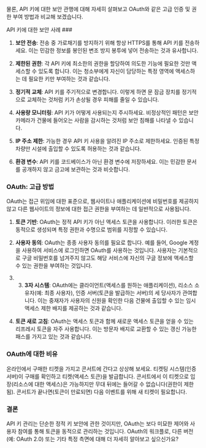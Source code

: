 물론, API 키에 대한 보안 관행에 대해 자세히 살펴보고 OAuth와 같은 고급 인증 및 권한 부여 방법과 비교해 보겠습니다.

API 키에 대한 보안 사례 ###

1. **보안 전송**: 전송 중 가로채기를 방지하기 위해 항상 HTTPS를 통해 API 키를 전송하세요. 이는 민감한 정보를 봉인된 변조 방지 봉투에 넣어 전송하는 것과 유사합니다.

2. **제한된 권한**: 각 API 키에 최소한의 권한을 할당하여 의도한 기능에 필요한 것만 액세스할 수 있도록 합니다. 이는 청소부에게 자신이 담당하는 특정 영역에 액세스하는 데 필요한 키만 부여하는 것과 같습니다.

3. **정기적 교체**: API 키를 주기적으로 변경합니다. 이렇게 하면 문 잠금 장치를 정기적으로 교체하는 것처럼 키가 손상될 경우 피해를 줄일 수 있습니다.

4. **사용량 모니터링**: API 키가 어떻게 사용되는지 주시하세요. 비정상적인 패턴은 보안 카메라가 건물에 들어오는 사람을 감시하는 것처럼 보안 침해를 나타낼 수 있습니다.

5. **IP 주소 제한**: 가능한 경우 API 키 사용을 알려진 IP 주소로 제한하세요. 인증된 특정 차량만 시설에 출입할 수 있도록 허용하는 것과 같습니다.

6. **환경 변수**: API 키를 코드베이스가 아닌 환경 변수에 저장하세요. 이는 민감한 문서를 공개하지 않고 금고에 보관하는 것과 비슷합니다.

### OAuth: 고급 방법

OAuth는 접근 위임에 대한 표준으로, 웹사이트나 애플리케이션에 비밀번호를 제공하지 않고 다른 웹사이트의 정보에 대한 접근 권한을 부여하는 데 일반적으로 사용됩니다.

1. **토큰 기반**: OAuth는 정적 API 키가 아닌 액세스 토큰을 사용합니다. 이러한 토큰은 동적으로 생성되며 특정 권한과 수명으로 범위를 지정할 수 있습니다.

2. **사용자 동의**: OAuth는 종종 사용자 동의를 필요로 합니다. 예를 들어, Google 계정을 사용하여 서비스에 로그인하면 OAuth를 사용하는 것입니다. 사용자는 기본적으로 구글 비밀번호를 넘겨주지 않고도 해당 서비스에 자신의 구글 정보에 액세스할 수 있는 권한을 부여하는 것입니다.

3. 3. **3자 시스템**: OAuth에는 클라이언트(액세스를 원하는 애플리케이션), 리소스 소유자(예: 최종 사용자), 인증 서버(토큰을 발급하는 서버)의 세 당사자가 관여합니다. 이는 중재자가 사용자의 신원을 확인한 다음 건물에 출입할 수 있는 임시 액세스 제한 배지를 제공하는 것과 같습니다.

4. **토큰 새로 고침**: OAuth는 액세스 토큰과 함께 새로운 액세스 토큰을 얻을 수 있는 리프레시 토큰을 자주 사용합니다. 이는 방문자 배지로 교환할 수 있는 갱신 가능한 패스를 가지고 있는 것과 같습니다.

### OAuth에 대한 비유

온라인에서 구매한 티켓을 가지고 콘서트에 간다고 상상해 보세요. 티켓팅 시스템(인증 서버)이 구매를 확인하고 티켓(액세스 토큰)을 발급합니다. 콘서트에서 이 티켓으로 입장(리소스에 대한 액세스)은 가능하지만 무대 뒤에는 들어갈 수 없습니다(권한이 제한됨). 콘서트가 끝나면(토큰이 만료되면) 다음 이벤트를 위해 새 티켓이 필요합니다.

### 결론

API 키 관리는 단순한 정적 키 보안에 관한 것이지만, OAuth는 보다 미묘한 제어와 사용자 참여를 통해 토큰을 동적으로 관리하는 것입니다. OAuth의 워크플로, 다른 버전(예: OAuth 2.0) 또는 기타 특정 측면에 대해 더 자세히 알아보고 싶으신가요?
